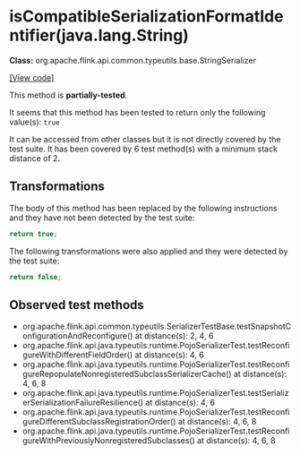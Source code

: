 # isCompatibleSerializationFormatIdentifier(java.lang.String)

**Class:** org.apache.flink.api.common.typeutils.base.StringSerializer

[[View code]](https://github.com/apache/flink/blob/740f711c4ec9c4b7cdefd01c9f64857c345a68a1/flink-core/src/main/java//org/apache/flink/api/common/typeutils/base/StringSerializer.java#L89)

This method is **partially-tested**.

It seems that this method has been tested to return only the following value(s): `true`


It can be accessed from other classes but it is not directly covered by the test suite. 
It has been covered by 6 test method(s) with a minimum stack distance of 2.

## Transformations


The body of this method has been replaced by the following instructions and they have not been detected by the test suite:

```Java
return true;
```

The following transformations were also applied and they were detected by the test suite:

```Java
return false;
```





## Observed test methods

* org.apache.flink.api.common.typeutils.SerializerTestBase.testSnapshotConfigurationAndReconfigure() at distance(s): 2, 4, 6
* org.apache.flink.api.java.typeutils.runtime.PojoSerializerTest.testReconfigureWithDifferentFieldOrder() at distance(s): 4, 6
* org.apache.flink.api.java.typeutils.runtime.PojoSerializerTest.testReconfigureRepopulateNonregisteredSubclassSerializerCache() at distance(s): 4, 6, 8
* org.apache.flink.api.java.typeutils.runtime.PojoSerializerTest.testSerializerSerializationFailureResilience() at distance(s): 4, 6
* org.apache.flink.api.java.typeutils.runtime.PojoSerializerTest.testReconfigureDifferentSubclassRegistrationOrder() at distance(s): 4, 6, 8
* org.apache.flink.api.java.typeutils.runtime.PojoSerializerTest.testReconfigureWithPreviouslyNonregisteredSubclasses() at distance(s): 4, 6, 8

